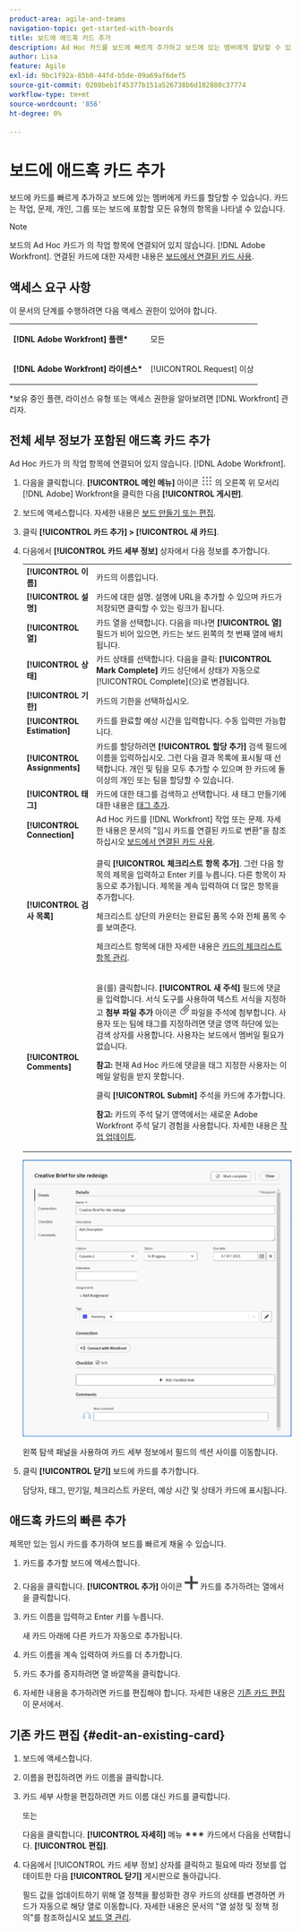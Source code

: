 ```yaml
---
product-area: agile-and-teams
navigation-topic: get-started-with-boards
title: 보드에 애드혹 카드 추가
description: Ad Hoc 카드를 보드에 빠르게 추가하고 보드에 있는 멤버에게 할당할 수 있습니다. 카드는 작업, 문제, 개인, 그룹 또는 보드에 포함할 모든 유형의 항목을 나타낼 수 있습니다.
author: Lisa
feature: Agile
exl-id: 9bc1f92a-85b0-44fd-b5de-09a69af6def5
source-git-commit: 0208beb1f45377b151a526738b6d182880c37774
workflow-type: tm+mt
source-wordcount: '856'
ht-degree: 0%

---
```


# 보드에 애드혹 카드 추가

보드에 카드를 빠르게 추가하고 보드에 있는 멤버에게 카드를 할당할 수 있습니다. 카드는 작업, 문제, 개인, 그룹 또는 보드에 포함할 모든 유형의 항목을 나타낼 수 있습니다.

>[!NOTE]
>
>보드의 Ad Hoc 카드가 의 작업 항목에 연결되어 있지 않습니다. [!DNL Adobe Workfront]. 연결된 카드에 대한 자세한 내용은 [보드에서 연결된 카드 사용](/help/quicksilver/agile/get-started-with-boards/connected-cards.md).

## 액세스 요구 사항

이 문서의 단계를 수행하려면 다음 액세스 권한이 있어야 합니다.

<table style="table-layout:auto"> 
 <col> 
 </col> 
 <col> 
 </col> 
 <tbody> 
  <tr> 
   <td role="rowheader"><strong>[!DNL Adobe Workfront] 플랜*</strong></td> 
   <td> <p>모든</p> </td> 
  </tr> 
  <tr> 
   <td role="rowheader"><strong>[!DNL Adobe Workfront] 라이센스*</strong></td> 
   <td> <p>[!UICONTROL Request] 이상</p> </td> 
  </tr> 
 </tbody> 
</table>

&#42;보유 중인 플랜, 라이선스 유형 또는 액세스 권한을 알아보려면 [!DNL Workfront] 관리자.

## 전체 세부 정보가 포함된 애드혹 카드 추가

Ad Hoc 카드가 의 작업 항목에 연결되어 있지 않습니다. [!DNL Adobe Workfront].

1. 다음을 클릭합니다. **[!UICONTROL 메인 메뉴]** 아이콘 ![](assets/main-menu-icon.png) 의 오른쪽 위 모서리 [!DNL Adobe] Workfront을 클릭한 다음 **[!UICONTROL 게시판]**.
1. 보드에 액세스합니다. 자세한 내용은 [보드 만들기 또는 편집](../../agile/get-started-with-boards/create-edit-board.md).
1. 클릭 **[!UICONTROL 카드 추가] > [!UICONTROL 새 카드]**.
1. 다음에서 **[!UICONTROL 카드 세부 정보]** 상자에서 다음 정보를 추가합니다.

   <table style="table-layout:auto"> 
    <col> 
    <col> 
    <tbody> 
     <tr> 
      <td role="rowheader"><strong>[!UICONTROL 이름]</strong> </td> 
      <td>카드의 이름입니다.</td> 
     </tr> 
     <tr> 
      <td role="rowheader"><strong>[!UICONTROL 설명]</strong> </td> 
      <td>카드에 대한 설명. 설명에 URL을 추가할 수 있으며 카드가 저장되면 클릭할 수 있는 링크가 됩니다.</td>
     </tr>
     <tr> 
      <td role="rowheader"><strong>[!UICONTROL 열]</strong> </td> 
      <td>카드 열을 선택합니다. 다음을 떠나면 <strong>[!UICONTROL 열]</strong> 필드가 비어 있으면, 카드는 보드 왼쪽의 첫 번째 열에 배치됩니다.</td>
     </tr>
     <tr> 
      <td role="rowheader"><strong>[!UICONTROL 상태]</strong> </td> 
      <td>카드 상태를 선택합니다. 다음을 클릭: <strong>[!UICONTROL Mark Complete]</strong> 카드 상단에서 상태가 자동으로 [!UICONTROL Complete](으)로 변경됩니다.</td> 
     </tr>
     <tr> 
      <td role="rowheader"><strong>[!UICONTROL 기한]</strong></td> 
      <td>카드의 기한을 선택하십시오. </td>
     </tr>
     <tr> 
      <td role="rowheader"><strong>[!UICONTROL Estimation]</strong></td> 
      <td>카드를 완료할 예상 시간을 입력합니다. 수동 입력만 가능합니다.</td>
     </tr>
     <tr> 
      <td role="rowheader"><strong>[!UICONTROL Assignments]</strong> </td> 
      <td>카드를 할당하려면 <strong>[!UICONTROL 할당 추가]</strong> 검색 필드에 이름을 입력하십시오. 그런 다음 결과 목록에 표시될 때 선택합니다. 개인 및 팀을 모두 추가할 수 있으며 한 카드에 둘 이상의 개인 또는 팀을 할당할 수 있습니다.</td>
     </tr>     
     <tr> 
      <td role="rowheader"><strong>[!UICONTROL 태그]</strong></td> 
      <td>카드에 대한 태그를 검색하고 선택합니다. 새 태그 만들기에 대한 내용은 <a href="../../agile/get-started-with-boards/add-tags.md" class="MCXref xref">태그 추가</a>.</td> 
     </tr>
     <tr>
      <td role="rowheader"><strong>[!UICONTROL Connection]</strong> </td>
      <td>Ad Hoc 카드를 [!DNL Workfront] 작업 또는 문제. 자세한 내용은 문서의 "임시 카드를 연결된 카드로 변환"을 참조하십시오 <a href="/help/quicksilver/agile/get-started-with-boards/connected-cards.md">보드에서 연결된 카드 사용</a>.</td>
     </tr>
     <tr> 
      <td role="rowheader"><strong>[!UICONTROL 검사 목록]</strong> </td> 
      <td> <p>클릭 <strong>[!UICONTROL 체크리스트 항목 추가]</strong>. 그런 다음 항목의 제목을 입력하고 Enter 키를 누릅니다. 다른 항목이 자동으로 추가됩니다. 제목을 계속 입력하여 더 많은 항목을 추가합니다.</p> <p>체크리스트 상단의 카운터는 완료된 품목 수와 전체 품목 수를 보여준다.</p> <p>체크리스트 항목에 대한 자세한 내용은 <a href="/help/quicksilver/agile/get-started-with-boards/manage-checklist-items.md">카드의 체크리스트 항목 관리</a>.</p> </td> 
     </tr>
     <tr>
      <td role="rowheader"><strong>[!UICONTROL Comments]</strong></td>
      <td><p>을(를) 클릭합니다. <strong>[!UICONTROL 새 주석]</strong> 필드에 댓글을 입력합니다. 서식 도구를 사용하여 텍스트 서식을 지정하고 <strong>첨부 파일 추가</strong> 아이콘 <img src="assets/attachment-icon.png" alt="첨부 파일 아이콘"> 파일을 주석에 첨부합니다. 사용자 또는 팀에 태그를 지정하려면 댓글 영역 하단에 있는 검색 상자를 사용합니다. 사용자는 보드에서 멤버일 필요가 없습니다.</p><p><strong>참고:</strong> 현재 Ad Hoc 카드에 댓글을 태그 지정한 사용자는 이메일 알림을 받지 못합니다.
      </p><p>클릭 <strong>[!UICONTROL Submit]</strong> 주석을 카드에 추가합니다.</p>
      <p><strong>참고:</strong> 카드의 주석 달기 영역에서는 새로운 Adobe Workfront 주석 달기 경험을 사용합니다. 자세한 내용은 <a href="/help/quicksilver/workfront-basics/updating-work-items-and-viewing-updates/update-work.md">작업 업데이트</a>.</p></td>
     </tr>
    </tbody> 
   </table>

   ![애드혹 카드 세부 정보](assets/ad-hoc-card-details-with-comments.png)

   왼쪽 탐색 패널을 사용하여 카드 세부 정보에서 필드의 섹션 사이를 이동합니다.

1. 클릭 **[!UICONTROL 닫기]** 보드에 카드를 추가합니다.

   담당자, 태그, 만기일, 체크리스트 카운터, 예상 시간 및 상태가 카드에 표시됩니다.

## 애드혹 카드의 빠른 추가

제목만 있는 임시 카드를 추가하여 보드를 빠르게 채울 수 있습니다.

1. 카드를 추가할 보드에 액세스합니다.
1. 다음을 클릭합니다. **[!UICONTROL 추가]** 아이콘 ![카드 추가](assets/addicon-spectrum.png) 카드를 추가하려는 열에서 을 클릭합니다.
1. 카드 이름을 입력하고 Enter 키를 누릅니다.

   새 카드 아래에 다른 카드가 자동으로 추가됩니다.

1. 카드 이름을 계속 입력하여 카드를 더 추가합니다.
1. 카드 추가를 중지하려면 열 바깥쪽을 클릭합니다.
1. 자세한 내용을 추가하려면 카드를 편집해야 합니다. 자세한 내용은 [기존 카드 편집](#edit-an-existing-card) 이 문서에서.

## 기존 카드 편집 {#edit-an-existing-card}

1. 보드에 액세스합니다.
1. 이름을 편집하려면 카드 이름을 클릭합니다.
1. 카드 세부 사항을 편집하려면 카드 이름 대신 카드를 클릭합니다.

   또는

   다음을 클릭합니다. **[!UICONTROL 자세히]** 메뉴 ![[!UICONTROL 기타 메뉴]](assets/more-icon-spectrum.png) 카드에서 다음을 선택합니다. **[!UICONTROL 편집]**.

1. 다음에서 [!UICONTROL 카드 세부 정보] 상자를 클릭하고 필요에 따라 정보를 업데이트한 다음 **[!UICONTROL 닫기]** 게시판으로 돌아갑니다.

   필드 값을 업데이트하기 위해 열 정책을 활성화한 경우 카드의 상태를 변경하면 카드가 자동으로 해당 열로 이동합니다. 자세한 내용은 문서의 &quot;열 설정 및 정책 정의&quot;를 참조하십시오 [보드 열 관리](/help/quicksilver/agile/get-started-with-boards/manage-board-columns.md).
